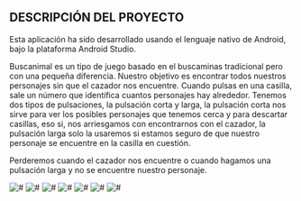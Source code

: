 ## DESCRIPCIÓN DEL PROYECTO

Esta aplicación ha sido desarrollado usando el lenguaje nativo de Android, bajo la plataforma Android Studio.

Buscanimal es un tipo de juego basado en el buscaminas tradicional pero con una pequeña diferencia.
Nuestro objetivo es encontrar todos nuestros personajes sin que el cazador nos encuentre.
Cuando pulsas en una casilla, sale un número que identifica cuantos personajes hay alrededor.
Tenemos dos tipos de pulsaciones, la pulsación corta y larga, la pulsación corta nos sirve para ver los posibles personajes que tenemos cerca y para descartar casillas, eso si, nos arriesgamos con encontrarnos con el cazador, la pulsación larga solo la usaremos si estamos seguro de que nuestro personaje se encuentre en la casilla en cuestión.

Perderemos cuando el cazador nos encuentre o cuando hagamos una pulsación larga y no se encuentre nuestro personaje.

![#](https://github.com/rafaelge96/rafaelge96/blob/main/proyectos/android/buscanimal/captura_ejemplo_1.jpg)
![#](https://github.com/rafaelge96/rafaelge96/blob/main/proyectos/android/buscanimal/captura_ejemplo_2.jpg)
![#](https://github.com/rafaelge96/rafaelge96/blob/main/proyectos/android/buscanimal/captura_ejemplo_3.jpg)
![#](https://github.com/rafaelge96/rafaelge96/blob/main/proyectos/android/buscanimal/captura_ejemplo_4.jpg)
![#](https://github.com/rafaelge96/rafaelge96/blob/main/proyectos/android/buscanimal/captura_ejemplo_5.jpg)
![#](https://github.com/rafaelge96/rafaelge96/blob/main/proyectos/android/buscanimal/captura_ejemplo_6.jpg)
![#](https://github.com/rafaelge96/rafaelge96/blob/main/proyectos/android/buscanimal/captura_ejemplo_7.jpg)
